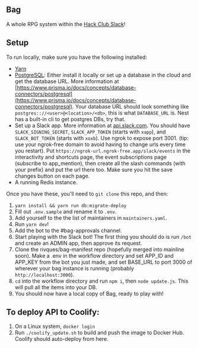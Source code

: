 ## Bag

A whole RPG system within the [Hack Club Slack](https://hackclub.com/slack)!

## Setup

To run locally, make sure you have the following installed:

- [Yarn](https://yarnpkg.com)
- [PostgreSQL](https://www.postgresql.org/): Either install it locally or set up a database in the cloud and get the database URL. More information at [https://www.prisma.io/docs/concepts/database-connectors/postgresql](https://www.prisma.io/docs/concepts/database-connectors/postgresql). Your database URL should look something like `postgres:://<user>@<location>/<db>`, this is what `DATABASE_URL` is. Nest has a built-in cli to get postgres DBs, try that.
- Set up a Slack app. More information at [api.slack.com](https://api.slack.com). You should have `SLACK_SIGNING_SECRET`, `SLACK_APP_TOKEN` (starts with `xapp`), and `SLACK_BOT_TOKEN` (starts with `xoxb`). Use ngrok to expose port 3001. (tip: use your ngrok-free domain to avoid having to change urls every time you restart). Put `https://ngrok-url.ngrok-free.app/slack/events` in the interactivity and shortcuts page, the event subscriptions page (subscribe to app_mention), then create all the slash commands (with your prefix) and put the url there too. Make sure you hit the save changes button on each page.
- A running Redis instance.

Once you have these, you'll need to `git clone` this repo, and then:

1. `yarn install && yarn run db:migrate-deploy`
2. Fill out `.env.sample` and rename it to `.env`.
3. Add yourself to the the list of maintainers in `maintainers.yaml`.
4. Run `yarn dev`!
5. Add the bot to the #bag-approvals channel.
6. Start playing with the Slack bot! The first thing you should do is run `/bot` and create an ADMIN app, then approve its request.
7. Clone the rivques/bag-manifest repo (hopefully merged into mainline soon). Make a .env in the workflow directory and set APP_ID and APP_KEY from the bot you just made, and set BASE_URL to port 3000 of wherever your bag instance is running (probably `http://localhost:3000`).
8. `cd` into the workflow directory and run `npm i`, then `node update.js`. This will pull all the items into your DB.
9. You should now have a local copy of Bag, ready to play with!

## To deploy API to Coolify:
1. On a Linux system, `docker login`
2. Run `./coolify_update.sh` to build and push the image to Docker Hub. Coolify should auto-deploy from here.